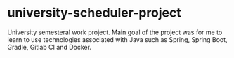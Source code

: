 # university-scheduler-project

University semesteral work project. Main goal of the project was for me to learn to use technologies associated with Java such as Spring, Spring Boot, Gradle, Gitlab CI and Docker. 
